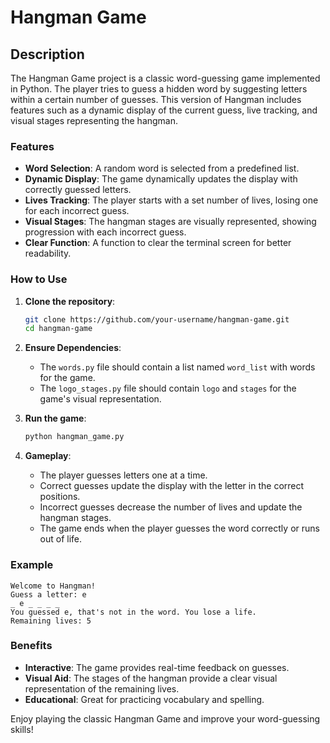 # Hangman Game

## Description

The Hangman Game project is a classic word-guessing game implemented in Python. The player tries to guess a hidden word by suggesting letters within a certain number of guesses. This version of Hangman includes features such as a dynamic display of the current guess, live tracking, and visual stages representing the hangman.

### Features

- **Word Selection**: A random word is selected from a predefined list.
- **Dynamic Display**: The game dynamically updates the display with correctly guessed letters.
- **Lives Tracking**: The player starts with a set number of lives, losing one for each incorrect guess.
- **Visual Stages**: The hangman stages are visually represented, showing progression with each incorrect guess.
- **Clear Function**: A function to clear the terminal screen for better readability.

### How to Use

1. **Clone the repository**:
   ```bash
   git clone https://github.com/your-username/hangman-game.git
   cd hangman-game
   ```

2. **Ensure Dependencies**:
   - The `words.py` file should contain a list named `word_list` with words for the game.
   - The `logo_stages.py` file should contain `logo` and `stages` for the game's visual representation.

3. **Run the game**:
   ```bash
   python hangman_game.py
   ```

4. **Gameplay**:
   - The player guesses letters one at a time.
   - Correct guesses update the display with the letter in the correct positions.
   - Incorrect guesses decrease the number of lives and update the hangman stages.
   - The game ends when the player guesses the word correctly or runs out of life.

### Example

```
Welcome to Hangman!
Guess a letter: e
_ e _ _ _ _
You guessed e, that's not in the word. You lose a life.
Remaining lives: 5
```

### Benefits

- **Interactive**: The game provides real-time feedback on guesses.
- **Visual Aid**: The stages of the hangman provide a clear visual representation of the remaining lives.
- **Educational**: Great for practicing vocabulary and spelling.

Enjoy playing the classic Hangman Game and improve your word-guessing skills!
